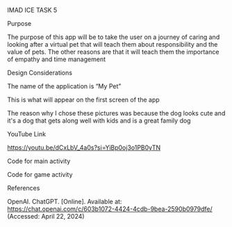 IMAD ICE TASK 5 

 

Purpose  

The purpose of this app will be to take the user on a journey of caring and looking after a virtual pet that will teach them about responsibility and the value of pets. The other reasons are that it will teach them the importance of empathy and time management  

Design Considerations  

The name of the application is “My Pet”  

 This is what will appear on the first screen of the app  

              

 

 

 

The reason why I chose these pictures was because the dog looks cute and it's a dog that gets along well with kids and is a great family dog  

 

 

 

YouTube Link  

https://youtu.be/dCxLbV_4a0s?si=YiBp0oj3o1PB0yTN 

 

 

 



 

 

 Code for main activity  

Code for game activity 

 

References  

OpenAI. ChatGPT. [Online]. Available at: https://chat.openai.com/c/603b1072-4424-4cdb-9bea-2590b0979dfe/ (Accessed: April 22, 2024) 

 
